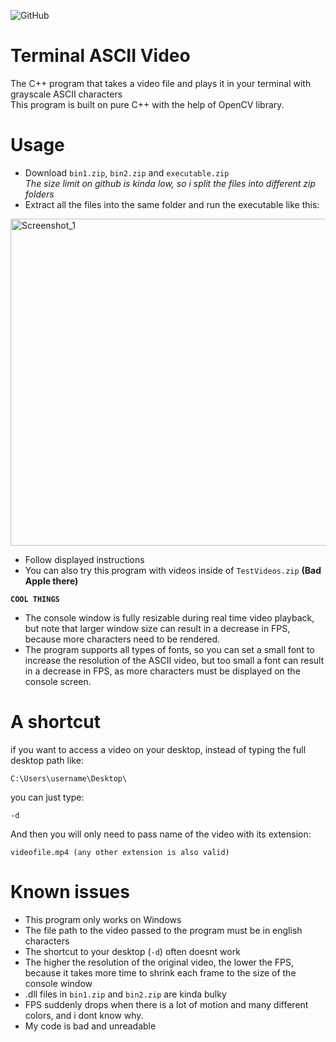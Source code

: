 ![GitHub](https://img.shields.io/github/license/hunar4321/life_code)
# Terminal ASCII Video
The C++ program that takes a video file and plays it in your terminal with grayscale ASCII characters\
This program is built on pure C++ with the help of OpenCV library.
# Usage
- Download `bin1.zip`, `bin2.zip` and `executable.zip`\
_The size limit on github is kinda low, so i split the files into different zip folders_
- Extract all the files into the same folder and run the executable like this:
<img width="523" alt="Screenshot_1" src="https://user-images.githubusercontent.com/108870368/232514678-c9d7df83-4f79-429a-bdc3-889626971b04.png">

- Follow displayed instructions
- You can also try this program with videos inside of `TestVideos.zip` **(Bad Apple there)**

**`COOL THINGS`**
- The console window is fully resizable during real time video playback, but note that larger window size can result in a decrease in FPS, because more characters need to be rendered.
- The program supports all types of fonts, so you can set a small font to increase the resolution of the ASCII video, but too small a font can result in a decrease in FPS, as more characters must be displayed on the console screen.
# A shortcut
if you want to access a video on your desktop, instead of typing the full desktop path like:
```
C:\Users\username\Desktop\
```
you can just type:
```
-d
```
And then you will only need to pass name of the video with its extension:
```
videofile.mp4 (any other extension is also valid)
```
# Known issues
- This program only works on Windows
- The file path to the video passed to the program must be in english characters
- The shortcut to your desktop (`-d`) often doesnt work
- The higher the resolution of the original video, the lower the FPS, because it takes more time to shrink each frame to the size of the console window
- .dll files in `bin1.zip` and `bin2.zip` are kinda bulky
- FPS suddenly drops when there is a lot of motion and many different colors, and i dont know why.
- My code is bad and unreadable
